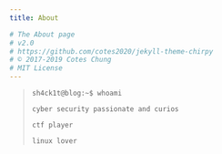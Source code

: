 ```yaml
---
title: About

# The About page
# v2.0
# https://github.com/cotes2020/jekyll-theme-chirpy
# © 2017-2019 Cotes Chung
# MIT License
---
```


> ```
> sh4ck1t@blog:~$ whoami 
> 
> cyber security passionate and curios
>
> ctf player
>
> linux lover
> ``` 
